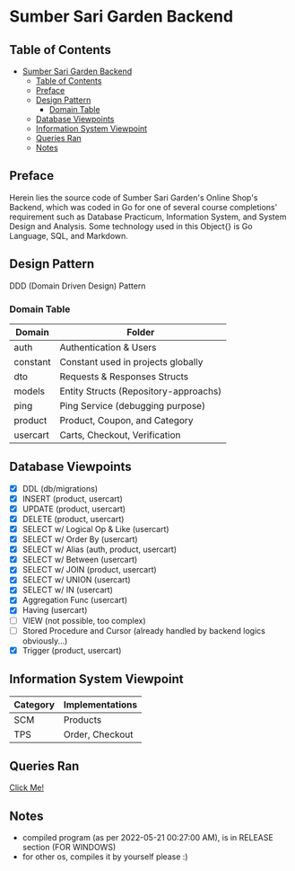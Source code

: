 # Sumber Sari Garden Backend

## Table of Contents
- [Sumber Sari Garden Backend](#sumber-sari-garden-backend)
  - [Table of Contents](#table-of-contents)
  - [Preface](#preface)
  - [Design Pattern](#design-pattern)
    - [Domain Table](#domain-table)
  - [Database Viewpoints](#database-viewpoints)
  - [Information System Viewpoint](#information-system-viewpoint)
  - [Queries Ran](#queries-ran)
  - [Notes](#notes)
  

## Preface
Herein lies the source code of Sumber Sari Garden's Online Shop's Backend, which was coded in Go for one of several course completions' requirement such as Database Practicum, Information System, and System Design and Analysis. Some technology used in this Object{} is Go Language, SQL, and Markdown. 

## Design Pattern
DDD (Domain Driven Design) Pattern

### Domain Table
Domain | Folder
-------|--------------
auth   | Authentication & Users
constant | Constant used in projects globally
dto | Requests & Responses Structs
models | Entity Structs (Repository-approachs)
ping | Ping Service (debugging purpose)
product | Product, Coupon, and Category
usercart | Carts, Checkout, Verification

## Database Viewpoints
- [x] DDL (db/migrations)
- [x] INSERT (product, usercart)
- [x] UPDATE (product, usercart)
- [x] DELETE (product, usercart)
- [x] SELECT w/ Logical Op & Like (usercart)
- [x] SELECT w/ Order By (usercart)
- [x] SELECT w/ Alias (auth, product, usercart)
- [x] SELECT w/ Between (usercart)
- [x] SELECT w/ JOIN (product, usercart)
- [x] SELECT w/ UNION (usercart)
- [x] SELECT w/ IN (usercart)
- [x] Aggregation Func (usercart)
- [x] Having (usercart)
- [ ] VIEW (not possible, too complex)
- [ ] Stored Procedure and Cursor (already handled by backend logics obviously...)
- [x] Trigger (product, usercart)

## Information System Viewpoint
Category | Implementations
-------- | ---------------
SCM      | Products
TPS      | Order, Checkout

## Queries Ran
[Click Me!](/docs/queries.md)
## Notes
- compiled program (as per 2022-05-21 00:27:00 AM), is in RELEASE section (FOR WINDOWS)
- for other os, compiles it by yourself please :)